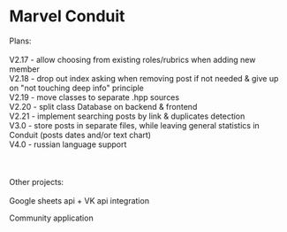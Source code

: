 # Marvel Conduit

Plans:\
\
V2.17 - allow choosing from existing roles/rubrics when adding new member\
V2.18 - drop out index asking when removing post if not needed & give up on "not touching deep info" principle\
V2.19 - move classes to separate .hpp sources\
V2.20 - split class Database on backend & frontend\
V2.21 - implement searching posts by link & duplicates detection\
V3.0 - store posts in separate files, while leaving general statistics in Conduit (posts dates and/or text chart)\
V4.0 - russian language support\
\
\
\
Other projects:\
\
Google sheets api + VK api integration

Community application

